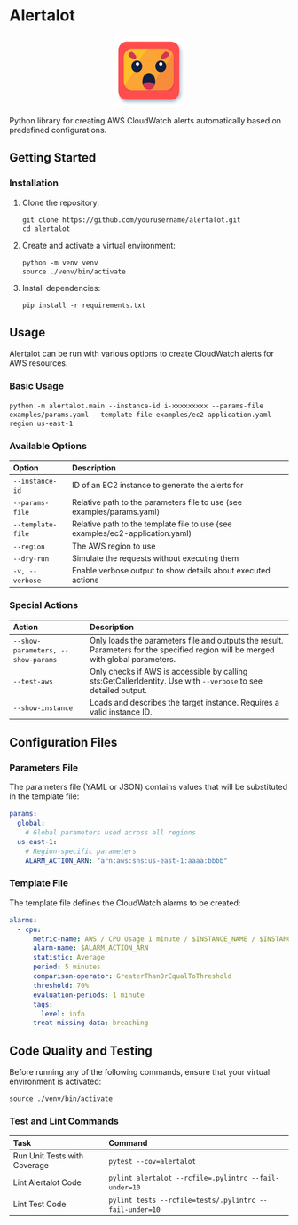 # Alertalot

<p align="center">
  <img src="docs/alertalot-logo.png" alt="Alertalot Logo" width="128">
</p>

Python library for creating AWS CloudWatch alerts automatically based on predefined configurations.

## Getting Started

### Installation

1. Clone the repository:
   ```
   git clone https://github.com/yourusername/alertalot.git
   cd alertalot
   ```

2. Create and activate a virtual environment:
   ```
   python -m venv venv
   source ./venv/bin/activate
   ```

3. Install dependencies:
   ```
   pip install -r requirements.txt
   ```

## Usage

Alertalot can be run with various options to create CloudWatch alerts for AWS resources.

### Basic Usage

```
python -m alertalot.main --instance-id i-xxxxxxxxx --params-file examples/params.yaml --template-file examples/ec2-application.yaml --region us-east-1
```

### Available Options

| Option | Description |
|:-------|:------------|
| `--instance-id` | ID of an EC2 instance to generate the alerts for |
| `--params-file` | Relative path to the parameters file to use (see examples/params.yaml) |
| `--template-file` | Relative path to the template file to use (see examples/ec2-application.yaml) |
| `--region` | The AWS region to use |
| `--dry-run` | Simulate the requests without executing them |
| `-v, --verbose` | Enable verbose output to show details about executed actions |

### Special Actions

| Action | Description |
|:-------|:------------|
| `--show-parameters, --show-params` | Only loads the parameters file and outputs the result. Parameters for the specified region will be merged with global parameters. |
| `--test-aws` | Only checks if AWS is accessible by calling sts:GetCallerIdentity. Use with `--verbose` to see detailed output. |
| `--show-instance` | Loads and describes the target instance. Requires a valid instance ID. |

## Configuration Files

### Parameters File

The parameters file (YAML or JSON) contains values that will be substituted in the template file:

```yaml
params:
  global:
    # Global parameters used across all regions
  us-east-1:
    # Region-specific parameters
    ALARM_ACTION_ARN: "arn:aws:sns:us-east-1:aaaa:bbbb"
```

### Template File

The template file defines the CloudWatch alarms to be created:

```yaml
alarms:
  - cpu:
      metric-name: AWS / CPU Usage 1 minute / $INSTANCE_NAME / $INSTANCE_ID
      alarm-name: $ALARM_ACTION_ARN
      statistic: Average
      period: 5 minutes
      comparison-operator: GreaterThanOrEqualToThreshold
      threshold: 70%
      evaluation-periods: 1 minute
      tags:
        level: info
      treat-missing-data: breaching
```

## Code Quality and Testing

Before running any of the following commands, ensure that your virtual environment is activated:

```
source ./venv/bin/activate
```

### Test and Lint Commands

| Task                         | Command                                                 |
|:-----------------------------|:--------------------------------------------------------|
| Run Unit Tests with Coverage | `pytest --cov=alertalot`                                |
| Lint Alertalot Code          | `pylint alertalot --rcfile=.pylintrc --fail-under=10`   |
| Lint Test Code               | `pylint tests --rcfile=tests/.pylintrc --fail-under=10` |